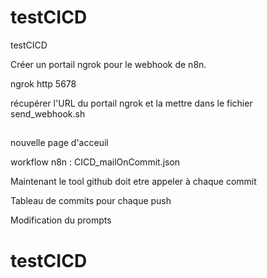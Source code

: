# testCICD
testCICD

Créer un portail ngrok pour le webhook de n8n.

ngrok http 5678

récupérer l'URL du portail ngrok et la mettre dans le fichier send_webhook.sh

##

nouvelle page d'acceuil

workflow n8n : CICD_mailOnCommit.json

Maintenant le tool github doit etre appeler à chaque commit

Tableau de commits pour chaque push

Modification du prompts
# testCICD
